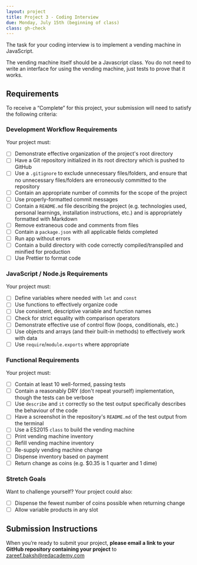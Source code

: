 ```yaml
---
layout: project
title: Project 3 - Coding Interview
due: Monday, July 15th (beginning of class)
class: gh-check
---
```


The task for your coding interview is to implement a vending machine in JavaScript.

The vending machine itself should be a Javascript class. You do not need to write an interface for using the vending machine, just tests to prove that it works.

## Requirements

To receive a “Complete” for this project, your submission will need to satisfy the following criteria:

### Development Workflow Requirements

Your project must:

- [ ] Demonstrate effective organization of the project's root directory
- [ ] Have a Git repository initialized in its root directory which is pushed to GitHub
- [ ] Use a `.gitignore` to exclude unnecessary files/folders, and ensure that no unnecessary files/folders are erroneously committed to the repository
- [ ] Contain an appropriate number of commits for the scope of the project
- [ ] Use properly-formatted commit messages
- [ ] Contain a `README.md` file describing the project (e.g. technologies used, personal learnings, installation instructions, etc.) and is appropriately formatted with Markdown
- [ ] Remove extraneous code and comments from files
- [ ] Contain a `package.json` with all applicable fields completed
- [ ] Run app without errors
- [ ] Contain a build directory with code correctly compiled/transpiled and minified for production
- [ ] Use Prettier to format code

### JavaScript / Node.js Requirements

Your project must:

- [ ] Define variables where needed with `let` and `const`
- [ ] Use functions to effectively organize code
- [ ] Use consistent, descriptive variable and function names
- [ ] Check for strict equality with comparison operators
- [ ] Demonstrate effective use of control flow (loops, conditionals, etc.)
- [ ] Use objects and arrays (and their built-in methods) to effectively work with data
- [ ] Use `require`/`module.exports` where appropriate

### Functional Requirements

Your project must:

- [ ] Contain at least 10 well-formed, passing tests
- [ ] Contain a reasonably DRY (don't repeat yourself) implementation, though the tests can be verbose
- [ ] Use `describe` and `it` correctly so the test output specifically describes the behaviour of the code
- [ ] Have a screenshot in the repository's `README.md` of the test output from the terminal
- [ ] Use a ES2015 `class` to build the vending machine
- [ ] Print vending machine inventory
- [ ] Refill vending machine inventory
- [ ] Re-supply vending machine change
- [ ] Dispense inventory based on payment
- [ ] Return change as coins (e.g. \$0.35 is 1 quarter and 1 dime)

### Stretch Goals

Want to challenge yourself? Your project could also:

- [ ] Dispense the fewest number of coins possible when returning change
- [ ] Allow variable products in any slot

## Submission Instructions

When you’re ready to submit your project, **please email a link to your GitHub repository containing your project** to zareef.baksh@redacademy.com
